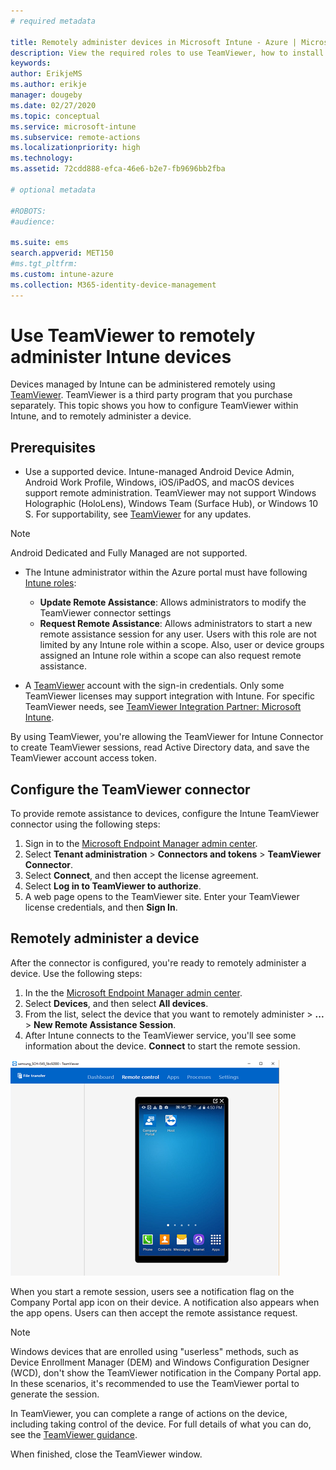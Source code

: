 ```yaml
---
# required metadata

title: Remotely administer devices in Microsoft Intune - Azure | Microsoft Docs
description: View the required roles to use TeamViewer, how to install the TeamViewer connector, and step-by-step guidance to remotely administer devices using Microsoft Intune in the Azure portal
keywords:
author: ErikjeMS
ms.author: erikje
manager: dougeby
ms.date: 02/27/2020
ms.topic: conceptual
ms.service: microsoft-intune
ms.subservice: remote-actions
ms.localizationpriority: high
ms.technology:
ms.assetid: 72cdd888-efca-46e6-b2e7-fb9696bb2fba

# optional metadata

#ROBOTS:
#audience:

ms.suite: ems
search.appverid: MET150
#ms.tgt_pltfrm:
ms.custom: intune-azure
ms.collection: M365-identity-device-management
---
```


# Use TeamViewer to remotely administer Intune devices

Devices managed by Intune can be administered remotely using [TeamViewer](https://www.teamviewer.com). TeamViewer is a third party program that you purchase separately. This topic shows you how to configure TeamViewer within Intune, and to remotely administer a device. 

## Prerequisites

- Use a supported device. Intune-managed Android Device Admin, Android Work Profile, Windows, iOS/iPadOS, and macOS devices support remote administration. TeamViewer may not support Windows Holographic (HoloLens), Windows Team (Surface Hub), or Windows 10 S. For supportability, see [TeamViewer](https://www.teamviewer.com) for any updates.

> [!NOTE]
> Android Dedicated and Fully Managed are not supported.

- The Intune administrator within the Azure portal must have following [Intune roles](../fundamentals/role-based-access-control.md):  

  - **Update Remote Assistance**: Allows administrators to modify the TeamViewer connector settings
  - **Request Remote Assistance**: Allows administrators to start a new remote assistance session for any user. Users with this role are not limited by any Intune role within a scope. Also, user or device groups assigned an Intune role within a scope can also request remote assistance. 

- A [TeamViewer](https://www.teamviewer.com) account with the sign-in credentials. Only some TeamViewer licenses may support integration with Intune. For specific TeamViewer needs, see [TeamViewer Integration Partner: Microsoft Intune](https://www.teamviewer.com/integrations/microsoft-intune/).

By using TeamViewer, you're allowing the TeamViewer for Intune Connector to create TeamViewer sessions, read Active Directory data, and save the TeamViewer account access token.

## Configure the TeamViewer connector

To provide remote assistance to devices, configure the Intune TeamViewer connector using the following steps:

1. Sign in to the [Microsoft Endpoint Manager admin center](https://go.microsoft.com/fwlink/?linkid=2109431).
2. Select **Tenant administration** > **Connectors and tokens** > **TeamViewer Connector**.
3. Select **Connect**, and then accept the license agreement.
4. Select **Log in to TeamViewer to authorize**.
5. A web page opens to the TeamViewer site. Enter your TeamViewer license credentials, and then **Sign In**.

## Remotely administer a device

After the connector is configured, you're ready to remotely administer a device. Use the following steps: 

1. In the the [Microsoft Endpoint Manager admin center](https://go.microsoft.com/fwlink/?linkid=2109431).
2. Select **Devices**, and then select **All devices**.
3. From the list, select the device that you want to remotely administer > **...** > **New Remote Assistance Session**.
4. After Intune connects to the TeamViewer service, you'll see some information about the device. **Connect** to start the remote session.

![Use TeamViewer to remotely administer Android device - example](./media/teamviewer-support/android-teamviewer.png)

When you start a remote session, users see a notification flag on the Company Portal app icon on their device. A notification also appears when the app opens. Users can then accept the remote assistance request.

> [!NOTE]
> Windows devices that are enrolled using "userless" methods, such as Device Enrollment Manager (DEM) and Windows Configuration Designer (WCD), don't show the TeamViewer notification in the Company Portal app. In these scenarios, it's recommended to use the TeamViewer portal to generate the session.

In TeamViewer, you can complete a range of actions on the device, including taking control of the device. For full details of what you can do, see the [TeamViewer guidance](https://www.teamviewer.com/support/documents/).

When finished, close the TeamViewer window.
